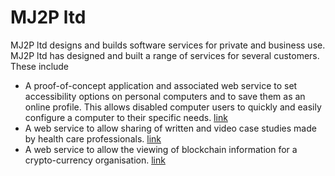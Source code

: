 # MJ2P ltd
MJ2P ltd designs and builds software services for private and business use. 
MJ2P ltd has designed and built a range of services for several customers. These include

* A proof-of-concept application and associated web service to set accessibility options on personal computers and to save them as an online profile. This allows disabled computer users to quickly and easily configure a computer to their specific needs. [link](https://map-portal.herokuapp.com/)
* A web service to allow sharing of written and video case studies made by health care professionals. [link](http://www.research-alfie.co.uk/)
* A web service to allow the viewing of blockchain information for a crypto-currency organisation. [link](https://explorer.nubits.com)

